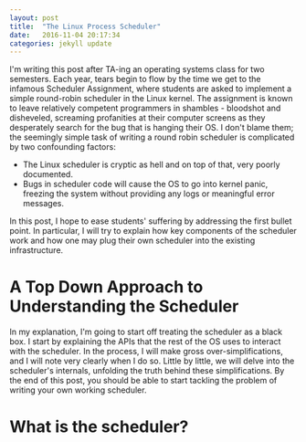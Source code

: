 ```yaml
---
layout: post
title:  "The Linux Process Scheduler"
date:   2016-11-04 20:17:34
categories: jekyll update
---
```


I'm writing this post after TA-ing an operating systems class for two
semesters. Each year, tears begin to flow by the time we get to the infamous
Scheduler Assignment, where students are asked to implement a simple
round-robin scheduler in the Linux kernel. The assignment is known to leave
relatively competent programmers in shambles - bloodshot and disheveled,
screaming profanities at their computer screens as they desperately search for
the bug that is hanging their OS. I don't blame them; the seemingly simple task
of writing a round robin scheduler is complicated by two confounding factors:

  * The Linux scheduler is cryptic as hell and on top of that, very poorly documented.
  * Bugs in scheduler code will cause the OS to go into kernel panic, freezing the system without providing any logs or meaningful error messages.

In this post, I hope to ease students' suffering by addressing the first bullet
point. In particular, I will try to explain how key components of the scheduler
work and how one may plug their own scheduler into the existing infrastructure.

# A Top Down Approach to Understanding the Scheduler
In my explanation, I'm going to start off treating the scheduler as a black
box. I start by explaining the APIs that the rest of the OS uses to interact
with the scheduler. In the process, I will make gross over-simplifications, and
I will note very clearly when I do so. Little by little, we will delve into the
scheduler's internals, unfolding the truth behind these simplifications. By the
end of this post, you should be able to start tackling the problem of writing
your own working scheduler.

# What is the scheduler?
